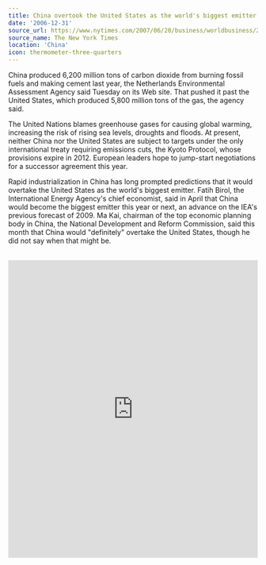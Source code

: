 ```yaml
---
title: China overtook the United States as the world's biggest emitter of carbon dioxide
date: '2006-12-31'
source_url: https://www.nytimes.com/2007/06/20/business/worldbusiness/20iht-emit.1.6227564.html
source_name: The New York Times
location: 'China'
icon: thermometer-three-quarters
---
```


China produced 6,200 million tons of carbon dioxide from burning fossil fuels and making cement last year, the Netherlands Environmental Assessment Agency said Tuesday on its Web site. That pushed it past the United States, which produced 5,800 million tons of the gas, the agency said.

The United Nations blames greenhouse gases for causing global warming, increasing the risk of rising sea levels, droughts and floods. At present, neither China nor the United States are subject to targets under the only international treaty requiring emissions cuts, the Kyoto Protocol, whose provisions expire in 2012. European leaders hope to jump-start negotiations for a successor agreement this year.

Rapid industrialization in China has long prompted predictions that it would overtake the United States as the world's biggest emitter. Fatih Birol, the International Energy Agency's chief economist, said in April that China would become the biggest emitter this year or next, an advance on the IEA's previous forecast of 2009. Ma Kai, chairman of the top economic planning body in China, the National Development and Reform Commission, said this month that China would "definitely" overtake the United States, though he did not say when that might be.
<br /><br />
<iframe src="https://ourworldindata.org/grapher/annual-co2-emissions-per-country?country=~CHN" loading="lazy" style="width: 100%; height: 600px; border: 0px none;"></iframe>
